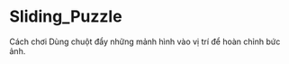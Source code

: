 # Sliding_Puzzle
Cách chơi
    Dùng chuột đẩy những mảnh hình vào vị trí để hoàn chỉnh bức ảnh.
    
    
